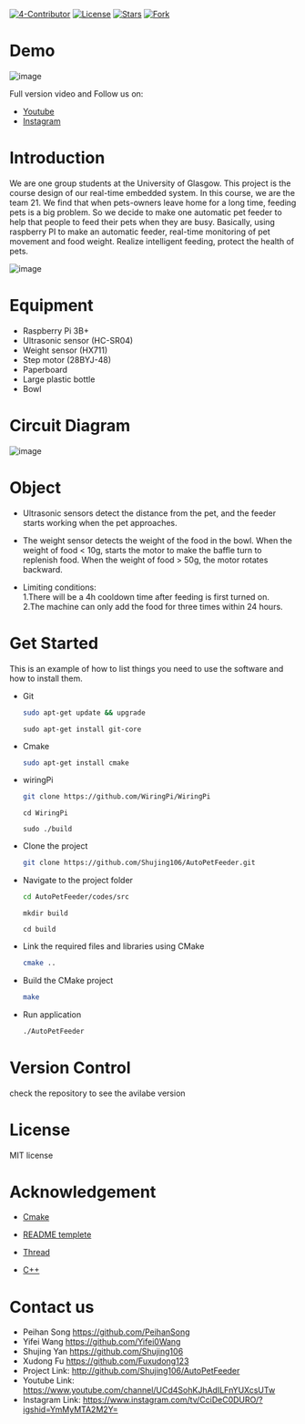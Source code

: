 [![4-Contributor](https://img.shields.io/badge/Contributors%20-4-brightgreen.svg?style=flat-square)](https://github.com/Shujing106/realtimeEmbedded/graphs/contributors)     [![License](https://img.shields.io/badge/License%20-MIT-red.svg?style=flat-square)](https://github.com/Shujing106/realtimeEmbedded/blob/main/LICENSE) [![Stars](https://img.shields.io/badge/Stars%20-2-yellow.svg?style=flat-square)](https://github.com/Shujing106/realtimeEmbedded/blob/main/LICENSE) [![Fork](https://img.shields.io/badge/Fork%20-1-blue.svg?style=flat-square)](https://github.com/Shujing106/realtimeEmbedded/blob/main/LICENSE) 

# Demo
![image](https://github.com/Shujing106/realtimeEmbedded/blob/bc505a64a9148ac952772ca07c4a7179f093678b/video/autoPetFeeder.gif)

Full version video and Follow us on: 
* [Youtube](https://youtu.be/EHu-TGHlu9M)
* [Instagram](https://www.instagram.com/tv/CciDeC0DURO/?igshid=YmMyMTA2M2Y=)

# Introduction
We are one group students at the University of Glasgow. This project is the course design of our real-time embedded system. In this course, we are the team 21. We find that when pets-owners leave home for a long time, feeding pets is a big problem. So we decide to make one automatic pet feeder to help that people to feed their pets when they are busy. Basically, using raspberry PI to make an automatic feeder, real-time monitoring of pet movement and food weight. Realize intelligent feeding, protect the health of pets. 

![image](https://github.com/Shujing106/realtimeEmbedded/blob/fe9dbf94ca11b8fd0e8629ee8bc73eff777eb14c/image/Demo2.jpg)

# Equipment
* Raspberry Pi 3B+ 
* Ultrasonic sensor (HC-SR04)
* Weight sensor (HX711)
* Step motor (28BYJ-48)
* Paperboard  
* Large plastic bottle
* Bowl

# Circuit Diagram
![image](https://github.com/Shujing106/realtimeEmbedded/blob/947e1cb685058c497032255ce45a63e7fd66b8ab/image/circuit%20diagram.JPG)

# Object
* Ultrasonic sensors detect the distance from the pet, and the feeder starts working when the pet approaches.
* The weight sensor detects the weight of the food in the bowl. When the weight of food < 10g, starts the motor to make the baffle turn to replenish food. When the weight of food > 50g, the motor rotates backward.

* Limiting conditions:  
   1.There will be a 4h cooldown time after feeding is first turned on.  
   2.The machine can only add the food for three times within 24 hours.

# Get Started
This is an example of how to list things you need to use the software and how to install them.
* Git
  ```sh
  sudo apt-get update && upgrade
  ```  
  ```
  sudo apt-get install git-core
  ```
   
* Cmake
  ```sh
  sudo apt-get install cmake 
  ```

* wiringPi
  ```sh
  git clone https://github.com/WiringPi/WiringPi
  ```
  ```
  cd WiringPi
  ```
  ```
  sudo ./build
  ```
  
* Clone the project
  ```sh
  git clone https://github.com/Shujing106/AutoPetFeeder.git
  ```
* Navigate to the project folder
  ```sh
  cd AutoPetFeeder/codes/src
  ```
  ```
  mkdir build
  ```
  ```
  cd build
  ```
 
* Link the required files and libraries using CMake
  ```sh
  cmake ..
  ```
 
* Build the CMake project
  ```sh
  make
  ```

* Run application
  ```sh
  ./AutoPetFeeder
  ```
 
# Version Control
check the repository to see the avilabe version

# License
MIT license

# Acknowledgement
* [Cmake](https://cmake.org/cmake/help/latest/guide/tutorial/index.html#a-basic-starting-point-step-1)

* [README templete](https://github.com/othneildrew/Best-README-Template)

* [Thread](https://github.com/berndporr/cppThread/blob/master/CppThread.h)

* [C++](https://www.learncpp.com/)

# Contact us 
* Peihan Song https://github.com/PeihanSong
* Yifei Wang https://github.com/Yifei0Wang
* Shujing Yan https://github.com/Shujing106
* Xudong Fu https://github.com/Fuxudong123
* Project Link: http://github.com/Shujing106/AutoPetFeeder
* Youtube Link: https://www.youtube.com/channel/UCd4SohKJhAdILFnYUXcsUTw
* Instagram Link: https://www.instagram.com/tv/CciDeC0DURO/?igshid=YmMyMTA2M2Y=
